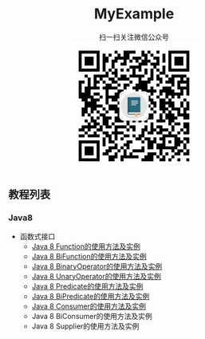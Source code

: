 <div align="center"><h1>MyExample</h1></div>
<div align="center">扫一扫关注微信公众号</div>
<div align="center">
  <img src="home/images/qrcode.jpg" />
</div>

## 教程列表
### Java8
+ 函数式接口
  + [Java 8 Function的使用方法及实例](java8/functional-interface/function.md)
  + [Java 8 BiFunction的使用方法及实例](java8/functional-interface/bi-function.md)
  + [Java 8 BinaryOperator的使用方法及实例](java8/functional-interface/binary-operator.md)
  + [Java 8 UnaryOperator的使用方法及实例](functional-interface/unary-operator.md)
  + [Java 8 Predicate的使用方法及实例](functional-interface/predicate.md)
  + [Java 8 BiPredicate的使用方法及实例](functional-interface/bi-predicate.md)
  + [Java 8 Consumer的使用方法及实例](functional-interface/consumer.md)
  + Java 8 BiConsumer的使用方法及实例
  + Java 8 Supplier的使用方法及实例
